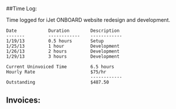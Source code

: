 ##Time Log:

Time logged for iJet ONBOARD website redesign and development.


```
Date			Duration		Description
-------			------------	------------
1/19/13        	0.5 hours   	Setup
1/25/13        	1 hour      	Development
1/26/13			2 hours			Development
1/29/13         3 hours         Development

Current Uninvoiced Time			6.5 hours
Hourly Rate						$75/hr
								------------
Outstanding						$487.50
```

## Invoices: